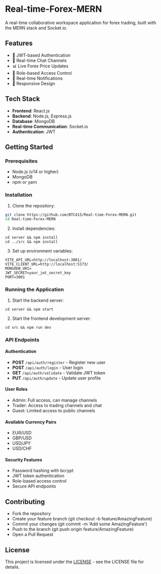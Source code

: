 # Real-time-Forex-MERN
A real-time collaborative workspace application for forex trading, built with the MERN stack and Socket.io.

## Features

- 🔐 JWT-based Authentication
- 💬 Real-time Chat Channels
- 📊 Live Forex Price Updates
- 👥 Role-based Access Control
- 🔔 Real-time Notifications
- 📱 Responsive Design

## Tech Stack

- **Frontend**: React.js
- **Backend**: Node.js, Express.js
- **Database**: MongoDB
- **Real-time Communication**: Socket.io
- **Authentication**: JWT

## Getting Started

### Prerequisites

- Node.js (v14 or higher)
- MongoDB
- npm or yarn

### Installation

1. Clone the repository:
```bash
git clone https://github.com/BTC415/Real-time-Forex-MERN.git
cd Real-time-Forex-MERN
```

2. Install dependencies:
```
cd server && npm install
cd ../src && npm install
```

3. Set up environment variables:
```
VITE_API_URL=http://localhost:3001/
VITE_CLIENT_URL=http://localhost:5173/
MONGODB_URI=
JWT_SECRET=your_jwt_secret_key
PORT=3001
```

### Running the Application

1. Start the backend server:
```
cd server && npm start
```

2. Start the frontend development server:
```
cd src && npm run dev
```

### API Endpoints

#### Authentication

- **POST** `/api/auth/register` - Register new user
- **POST** `/api/auth/login` - User login
- **GET** `/api/auth/validate` - Validate JWT token
- **PUT** `/api/auth/update` - Update user profile

#### User Roles
- Admin: Full access, can manage channels
- Trader: Access to trading channels and chat
- Guest: Limited access to public channels

#### Available Currency Pairs
- EUR/USD
- GBP/USD
- USD/JPY
- USD/CHF

#### Security Features
- Password hashing with bcrypt
- JWT token authentication
- Role-based access control
- Secure API endpoints

## Contributing
- Fork the repository
- Create your feature branch (git checkout -b feature/AmazingFeature)
- Commit your changes (git commit -m 'Add some AmazingFeature')
- Push to the branch (git push origin feature/AmazingFeature)
- Open a Pull Request

## License
This project is licensed under the [LICENSE](https://github.com/BTC415/Real-time-Forex-MERN/blob/master/LICENSE) - see the LICENSE file for details.
